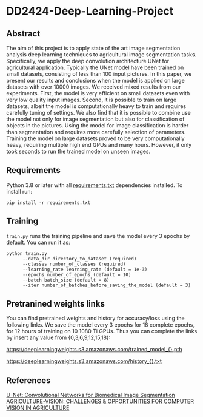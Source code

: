 # DD2424-Deep-Learning-Project

## Abstract
The aim of this project is to apply state of the art image segmentation analysis deep learning techniques to agricultural image segmentation tasks. Specifically, we apply the deep convolution architecture UNet for agricultural application. Typically the UNet model have been trained on small datasets, consisting of less than 100 input pictures. In this paper, we present our results and conclusions when the model is applied on large datasets with over 10000 images. We received  mixed results from our experiments. First, the model is very efficient on small datasets even with very low quality input images. Second, it is possible to train on large datasets, albeit the model is computationally heavy to train and requires carefully tuning of settings. We also find that it is possible to combine use the model not only for image segmentation but also for classification of objects in the pictures. Using the model for image classification is harder than segmentation and requires more carefully selection of parameters. Training the model on large datasets proved to be very computationally heavy, requiring multiple high end GPUs and many hours. However, it only took seconds to run the trained model on unseen images.


## Requirements
Python 3.8 or later with all [requirements.txt](https://github.com/alishibli97/KTH-Deep-Learning-Project/blob/main/requirements.txt) dependencies installed. To install run:

`pip install -r requirements.txt`

## Training
`train.py` runs the training pipeline and save the model every 3 epochs by default. You can run it as:
```
python train.py 
      --data_dir directory_to_dataset (required)
      --classes number_of_classes (required)
      --learning_rate learning_rate (default = 1e-3)
      --epochs number_of_epochs (default = 10)
      --batch batch_size (default = 8)
      --iter number_of_batches_before_saving_the_model (default = 3)
```

## Pretranined weights links

You can find pretrained weights and history for accuracy/loss using the following links. We save the model every 3 epochs for 18 complete epochs, for 12 hours of training on 10 1080 Ti GPUs. Thus you can complete the links by insert any value from {0,3,6,9,12,15,18}:

https://deeplearningweights.s3.amazonaws.com/trained_model_{}.pth

https://deeplearningweights.s3.amazonaws.com/history_{}.txt

## References
[U-Net: Convolutional Networks for Biomedical Image Segmentation](https://arxiv.org/abs/1505.04597)
[AGRICULTURE-VISION: CHALLENGES & OPPORTUNITIES FOR COMPUTER VISION IN AGRICULTURE](https://www.agriculture-vision.com/agriculture-vision-2021)
